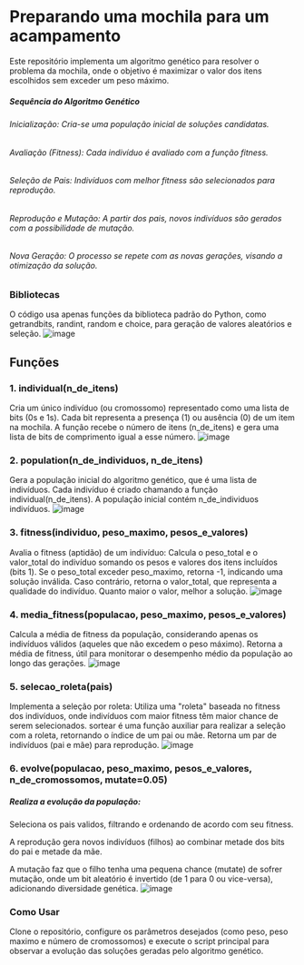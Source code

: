 # Preparando uma mochila para um acampamento
Este repositório implementa um algoritmo genético para resolver o problema da mochila, onde o objetivo é maximizar o valor dos itens escolhidos sem exceder um peso máximo.

##### Sequência do Algoritmo Genético
###### Inicialização: Cria-se uma população inicial de soluções candidatas.
###### Avaliação (Fitness): Cada indivíduo é avaliado com a função fitness.
###### Seleção de Pais: Indivíduos com melhor fitness são selecionados para reprodução.
###### Reprodução e Mutação: A partir dos pais, novos indivíduos são gerados com a possibilidade de mutação.
###### Nova Geração: O processo se repete com as novas gerações, visando a otimização da solução.
### Bibliotecas
O código usa apenas funções da biblioteca padrão do Python, como getrandbits, randint, random e choice, para geração de valores aleatórios e seleção.
![image](https://github.com/user-attachments/assets/ad26d8ea-bebc-4330-9c9e-5e4104f58108)

## Funções
### 1. individual(n_de_itens)
Cria um único indivíduo (ou cromossomo) representado como uma lista de bits (0s e 1s). Cada bit representa a presença (1) ou ausência (0) de um item na mochila. A função recebe o número de itens (n_de_itens) e gera uma lista de bits de comprimento igual a esse número.
![image](https://github.com/user-attachments/assets/228befae-0fe8-423c-9554-d337b91183c6)

### 2. population(n_de_individuos, n_de_itens)
Gera a população inicial do algoritmo genético, que é uma lista de indivíduos. Cada indivíduo é criado chamando a função individual(n_de_itens). A população inicial contém n_de_individuos indivíduos.
![image](https://github.com/user-attachments/assets/c7721e19-b29f-443d-9c2e-c9bdf8fa9da5)

### 3. fitness(individuo, peso_maximo, pesos_e_valores)
Avalia o fitness (aptidão) de um indivíduo:
Calcula o peso_total e o valor_total do indivíduo somando os pesos e valores dos itens incluídos (bits 1).
Se o peso_total exceder peso_maximo, retorna -1, indicando uma solução inválida.
Caso contrário, retorna o valor_total, que representa a qualidade do indivíduo. Quanto maior o valor, melhor a solução.
![image](https://github.com/user-attachments/assets/134a4321-7b2c-4273-a979-9ea1ed1a3351)

### 4. media_fitness(populacao, peso_maximo, pesos_e_valores)
Calcula a média de fitness da população, considerando apenas os indivíduos válidos (aqueles que não excedem o peso máximo). Retorna a média de fitness, útil para monitorar o desempenho médio da população ao longo das gerações.
![image](https://github.com/user-attachments/assets/f5be77a1-8048-4bf0-89e9-be77fc508c72)

### 5. selecao_roleta(pais)
Implementa a seleção por roleta:
Utiliza uma "roleta" baseada no fitness dos indivíduos, onde indivíduos com maior fitness têm maior chance de serem selecionados.
sortear é uma função auxiliar para realizar a seleção com a roleta, retornando o índice de um pai ou mãe.
Retorna um par de indivíduos (pai e mãe) para reprodução.
![image](https://github.com/user-attachments/assets/351625dd-661a-422a-94b5-cf898fed7259)

### 6. evolve(populacao, peso_maximo, pesos_e_valores, n_de_cromossomos, mutate=0.05)
##### Realiza a evolução da população:
Seleciona os pais validos, filtrando e ordenando de acordo com seu fitness.

A reprodução gera novos indivíduos (filhos) ao combinar metade dos bits do pai e metade da mãe.

A mutação faz que o filho tenha uma pequena chance (mutate) de sofrer mutação, onde um bit aleatório é invertido (de 1 para 0 ou vice-versa), adicionando diversidade genética.
![image](https://github.com/user-attachments/assets/2e9bfcef-1089-4fe0-ac6e-453780419bd8)

### Como Usar
Clone o repositório, configure os parâmetros desejados (como peso, peso maximo e número de cromossomos) e execute o script principal para observar a evolução das soluções geradas pelo algoritmo genético.
